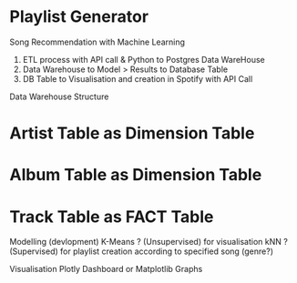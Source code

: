 # Playlist Generator
 Song Recommendation with Machine Learning

1) ETL process with API call & Python to Postgres Data WareHouse
2) Data Warehouse to Model > Results to Database Table 
3) DB Table to Visualisation and creation in Spotify with API Call 

Data Warehouse Structure
# Artist Table as Dimension Table
# Album Table as Dimension Table
# Track Table as FACT Table

Modelling (devlopment)
K-Means ? (Unsupervised) for visualisation
kNN ? (Supervised) for playlist creation according to specified song (genre?)

Visualisation 
Plotly Dashboard or Matplotlib Graphs

